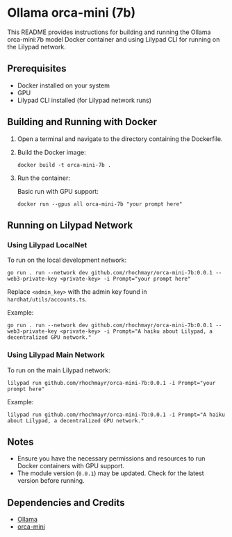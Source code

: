 # Ollama orca-mini (7b)

This README provides instructions for building and running the Ollama orca-mini:7b model Docker container and using Lilypad CLI for running on the Lilypad network.

## Prerequisites

- Docker installed on your system
- GPU
- Lilypad CLI installed (for Lilypad network runs)

## Building and Running with Docker

1. Open a terminal and navigate to the directory containing the Dockerfile.

2. Build the Docker image:
   ```
   docker build -t orca-mini-7b .
   ```

3. Run the container:

   Basic run with GPU support:
   ```
   docker run --gpus all orca-mini-7b "your prompt here"
   ```

## Running on Lilypad Network

### Using Lilypad LocalNet

To run on the local development network:

```
go run . run --network dev github.com/rhochmayr/orca-mini-7b:0.0.1 --web3-private-key <private-key> -i Prompt="your prompt here"
```

Replace `<admin_key>` with the admin key found in `hardhat/utils/accounts.ts`.

Example:
```
go run . run --network dev github.com/rhochmayr/orca-mini-7b:0.0.1 --web3-private-key <private-key> -i Prompt="A haiku about Lilypad, a decentralized GPU network."
```

### Using Lilypad Main Network

To run on the main Lilypad network:

```
lilypad run github.com/rhochmayr/orca-mini-7b:0.0.1 -i Prompt="your prompt here"
```

Example:
```
lilypad run github.com/rhochmayr/orca-mini-7b:0.0.1 -i Prompt="A haiku about Lilypad, a decentralized GPU network."
```

## Notes

- Ensure you have the necessary permissions and resources to run Docker containers with GPU support.
- The module version (`0.0.1`) may be updated. Check for the latest version before running.

## Dependencies and Credits

- [Ollama](https://ollama.com/)
- [orca-mini](https://ollama.com/library/orca-mini:7b)